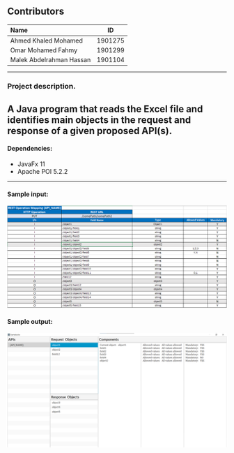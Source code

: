 ## Contributors
| Name                     | ID       |
|:-------------------------|----------|
| Ahmed Khaled Mohamed     | 1901275  |
| Omar Mohamed Fahmy       | 1901299  |
| Malek Abdelrahman Hassan | 1901104  |
---
### Project description.
A Java program that reads the Excel file and identifies main objects
in the request and response of a given proposed API(s).
---
####  Dependencies:
+ JavaFx 11
+ Apache POI 5.2.2
---
#### Sample input:
![Input](./img/Input.png)
#### Sample output:
![Output](./img/output.png)


